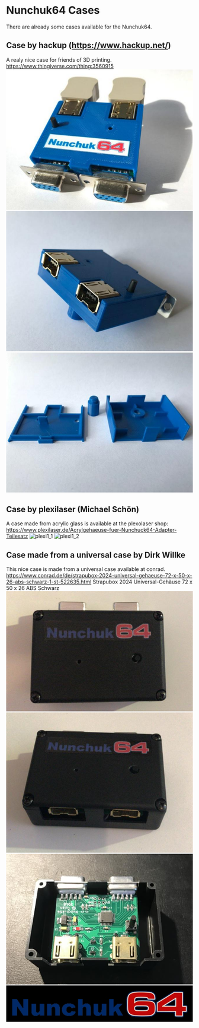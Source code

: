 Nunchuk64 Cases
==============

There are already some cases available for the Nunchuk64.

Case by hackup (https://www.hackup.net/)
----------------------------------------
A realy nice case for friends of 3D printing.
https://www.thingiverse.com/thing:3560915
![3d_1](3d_print_1.jpg)
![3d_2](3d_print_2.jpg)
![3d_3](3d_print_3.jpg)

Case by plexilaser (Michael Schön)
----------------------------------
A case made from acrylic glass is available at the plexolaser shop:
https://www.plexilaser.de/Acrylgehaeuse-fuer-Nunchuck64-Adapter-Teilesatz
![plexi1_1](plexi1_1.jpg)
![plexi1_2](plexi1_2.jpg)

Case made from a universal case by Dirk Willke
----------------------------------------------
This nice case is made from a universal case available at conrad.
https://www.conrad.de/de/strapubox-2024-universal-gehaeuse-72-x-50-x-26-abs-schwarz-1-st-522635.html
Strapubox 2024 Universal-Gehäuse 72 x 50 x 26 ABS Schwarz
![Picture1](case_1.jpg)
![Picture2](case_2.jpg)
![Picture3](case_3.jpg)
![Logo](logo.jpg)
